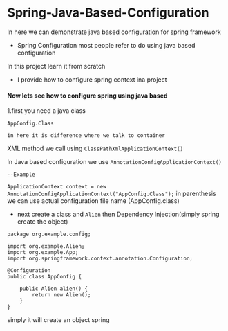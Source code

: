 # Spring-Java-Based-Configuration
In here we can demonstrate java based configuration for spring framework

- Spring Configuration most people refer to do using java based configuration

In this project learn it from scratch
    
* I provide how to configure spring context ina project 

#### Now lets see how to configure spring using java based

  1.first you need a java class
  
`AppConfig.Class`

    in here it is difference where we talk to container
    
XML method we call using `ClassPathXmlApplicationContext()`

In Java based configuration we use ``AnnotationConfigApplicationContext()``

    --Example

``ApplicationContext context = new AnnotationConfigApplicationContext("AppConfig.Class");``
in parenthesis we can use actual configuration file name (AppConfig.class)


* next create a class and `Alien` then Dependency Injection(simply spring create the object)

```
package org.example.config;

import org.example.Alien;
import org.example.App;
import org.springframework.context.annotation.Configuration;

@Configuration
public class AppConfig {

    public Alien alien() {
        return new Alien();
    }
}
```

simply it will create an object spring

